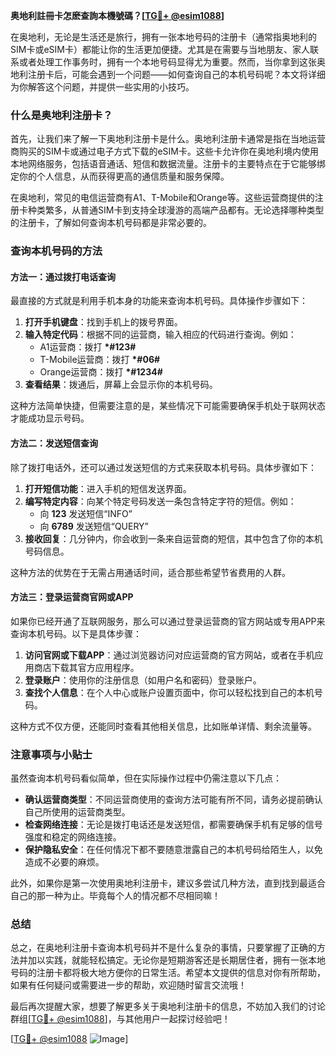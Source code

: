 **奥地利註冊卡怎麽查詢本機號碼？[[TG💪+ @esim1088](https://t.me/s/esim1088)]**

在奥地利，无论是生活还是旅行，拥有一张本地号码的注册卡（通常指奥地利的SIM卡或eSIM卡）都能让你的生活更加便捷。尤其是在需要与当地朋友、家人联系或者处理工作事务时，拥有一个本地号码显得尤为重要。然而，当你拿到这张奥地利注册卡后，可能会遇到一个问题——如何查询自己的本机号码呢？本文将详细为你解答这个问题，并提供一些实用的小技巧。

### 什么是奥地利注册卡？

首先，让我们来了解一下奥地利注册卡是什么。奥地利注册卡通常是指在当地运营商购买的SIM卡或通过电子方式下载的eSIM卡。这些卡允许你在奥地利境内使用本地网络服务，包括语音通话、短信和数据流量。注册卡的主要特点在于它能够绑定你的个人信息，从而获得更高的通信质量和服务保障。

在奥地利，常见的电信运营商有A1、T-Mobile和Orange等。这些运营商提供的注册卡种类繁多，从普通SIM卡到支持全球漫游的高端产品都有。无论选择哪种类型的注册卡，了解如何查询本机号码都是非常必要的。

### 查询本机号码的方法

#### 方法一：通过拨打电话查询

最直接的方式就是利用手机本身的功能来查询本机号码。具体操作步骤如下：

1. **打开手机键盘**：找到手机上的拨号界面。
2. **输入特定代码**：根据不同的运营商，输入相应的代码进行查询。例如：
   - A1运营商：拨打 **\*#123#**
   - T-Mobile运营商：拨打 **\*#06#**
   - Orange运营商：拨打 **\*#1234#**
3. **查看结果**：拨通后，屏幕上会显示你的本机号码。

这种方法简单快捷，但需要注意的是，某些情况下可能需要确保手机处于联网状态才能成功显示号码。

#### 方法二：发送短信查询

除了拨打电话外，还可以通过发送短信的方式来获取本机号码。具体步骤如下：

1. **打开短信功能**：进入手机的短信发送界面。
2. **编写特定内容**：向某个特定号码发送一条包含特定字符的短信。例如：
   - 向 **123** 发送短信“INFO”
   - 向 **6789** 发送短信“QUERY”
3. **接收回复**：几分钟内，你会收到一条来自运营商的短信，其中包含了你的本机号码信息。

这种方法的优势在于无需占用通话时间，适合那些希望节省费用的人群。

#### 方法三：登录运营商官网或APP

如果你已经开通了互联网服务，那么可以通过登录运营商的官方网站或专用APP来查询本机号码。以下是具体步骤：

1. **访问官网或下载APP**：通过浏览器访问对应运营商的官方网站，或者在手机应用商店下载其官方应用程序。
2. **登录账户**：使用你的注册信息（如用户名和密码）登录账户。
3. **查找个人信息**：在个人中心或账户设置页面中，你可以轻松找到自己的本机号码。

这种方式不仅方便，还能同时查看其他相关信息，比如账单详情、剩余流量等。

### 注意事项与小贴士

虽然查询本机号码看似简单，但在实际操作过程中仍需注意以下几点：

- **确认运营商类型**：不同运营商使用的查询方法可能有所不同，请务必提前确认自己所使用的运营商类型。
- **检查网络连接**：无论是拨打电话还是发送短信，都需要确保手机有足够的信号强度和稳定的网络连接。
- **保护隐私安全**：在任何情况下都不要随意泄露自己的本机号码给陌生人，以免造成不必要的麻烦。

此外，如果你是第一次使用奥地利注册卡，建议多尝试几种方法，直到找到最适合自己的那一种为止。毕竟每个人的情况都不尽相同嘛！

### 总结

总之，在奥地利注册卡查询本机号码并不是什么复杂的事情，只要掌握了正确的方法并加以实践，就能轻松搞定。无论你是短期游客还是长期居住者，拥有一张本地号码的注册卡都将极大地方便你的日常生活。希望本文提供的信息对你有所帮助，如果有任何疑问或需要进一步的帮助，欢迎随时留言交流哦！

最后再次提醒大家，想要了解更多关于奥地利注册卡的信息，不妨加入我们的讨论群组[[TG💪+ @esim1088](https://t.me/s/esim1088)]，与其他用户一起探讨经验吧！

[[TG💪+ @esim1088](https://t.me/s/esim1088) ![Image](https://i.postimg.cc/4NQfJmqS/Snipaste-2025-05-13-00-14-12.png)]